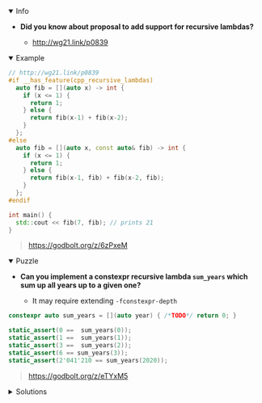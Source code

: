<details open><summary>Info</summary><p>

* **Did you know about proposal to add support for recursive lambdas?**

  * http://wg21.link/p0839

</p></details><details open><summary>Example</summary><p>

```cpp
// http://wg21.link/p0839
#if __has_feature(cpp_recursive_lambdas)
  auto fib = [](auto x) -> int {
    if (x <= 1) {
      return 1;
    } else {
      return fib(x-1) + fib(x-2);
    }
  };
#else
  auto fib = [](auto x, const auto& fib) -> int {
    if (x <= 1) {
      return 1;
    } else {
      return fib(x-1, fib) + fib(x-2, fib);
    }
  };
#endif

int main() {
  std::cout << fib(7, fib); // prints 21
}
```

> https://godbolt.org/z/6zPxeM

</p></details><details open><summary>Puzzle</summary><p>

* **Can you implement a constexpr recursive lambda `sum_years` which sum up all years up to a given one?**

  * It may require extending `-fconstexpr-depth`

```cpp
constexpr auto sum_years = [](auto year) { /*TODO*/ return 0; }

static_assert(0 ==  sum_years(0));
static_assert(1 ==  sum_years(1));
static_assert(3 ==  sum_years(2));
static_assert(6 == sum_years(3));
static_assert(2'041'210 == sum_years(2020));
```

> https://godbolt.org/z/eTYxM5

</p></details><details><summary>Solutions</summary><p>

</p></details>
